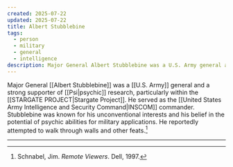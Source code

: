 ```yaml
---
created: 2025-07-22
updated: 2025-07-22
title: Albert Stubblebine
tags:
  - person
  - military
  - general
  - intelligence
description: Major General Albert Stubblebine was a U.S. Army general and a strong supporter of psychic research, particularly within the Stargate Project.
---
```


Major General [[Albert Stubblebine]] was a [[U.S. Army]] general and a strong supporter of [[Psi|psychic]] research, particularly within the [[STARGATE PROJECT|Stargate Project]]. He served as the [[United States Army Intelligence and Security Command|INSCOM]] commander. Stubblebine was known for his unconventional interests and his belief in the potential of psychic abilities for military applications. He reportedly attempted to walk through walls and other feats.[^1]

---

[^1]: Schnabel, Jim. *Remote Viewers*. Dell, 1997.